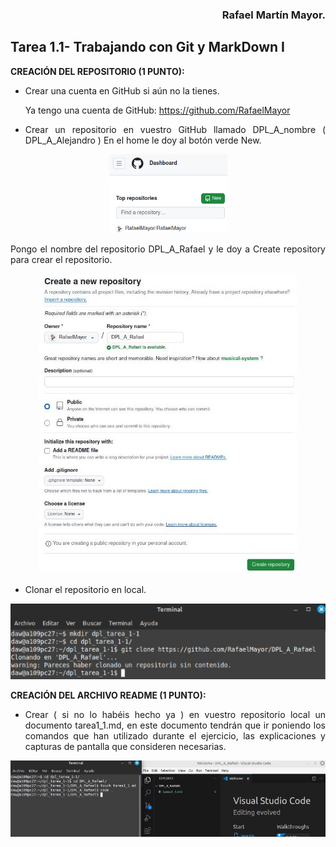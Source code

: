 <div align="justify">

<div align="right">

### **Rafael Martín Mayor.**

</div>

## **Tarea 1.1- Trabajando con Git y MarkDown I**

**CREACIÓN DEL REPOSITORIO (1 PUNTO):**

- Crear una cuenta en GitHub si aún no la tienes.

  Ya tengo una cuenta de GitHub: <https://github.com/RafaelMayor>

- Crear un repositorio en vuestro GitHub llamado DPL\_A\_nombre ( DPL\_A\_Alejandro ) En el home le doy al botón verde New.

<div align="center">

![](Aspose.Words.b503ef40-34b9-41b2-9532-e9424d2e4f9a.001.png)

</div>

Pongo el nombre del repositorio DPL\_A\_Rafael y le doy a Create repository para crear el repositorio.

<div align="center">

![](Aspose.Words.b503ef40-34b9-41b2-9532-e9424d2e4f9a.002.jpeg)

</div>

- Clonar el repositorio en local.

<div align="center">

![](Aspose.Words.b503ef40-34b9-41b2-9532-e9424d2e4f9a.003.png)

</div>

**CREACIÓN DEL ARCHIVO README (1 PUNTO):**

- Crear ( si no lo habéis hecho ya ) en vuestro repositorio local un documento tarea1\_1.md, en este documento tendrán que ir poniendo los comandos que han utilizado durante el ejercicio, las explicaciones y capturas de pantalla que consideren necesarias.

<div align="center">

![](Aspose.Words.b503ef40-34b9-41b2-9532-e9424d2e4f9a.004.jpeg)

</div>

</div>